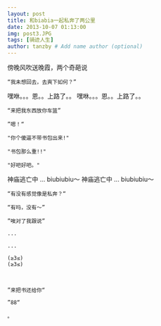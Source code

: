 ```yaml
---
layout: post
title: 和biabia一起私奔了两公里
date: 2013-10-07 01:13:00
img: post3.JPG 
tags: [骑迹人生]
author: tanzby # Add name author (optional)
---
```


 



傍晚风吹送晚霞，两个奇葩说


	“我未想回去，去爽下如何？”

嘿咻。。。恩。。上路了。。
嘿咻。。。恩。。上路了。。


	“来把我东西放你车篮”
	
	”嗯！“
	
	"你个傻逼不带书包出来!"
	
	"书包那么重!!"
	
	"好吧好吧。"
	

神庙逃亡中 ... biubiubiu～
神庙逃亡中 ... biubiubiu～

	“有没有感觉像是私奔？“
	
	“有吗，没有～”
	
	”唉对了我跟说”
	
	...
	
	...

 	(≥3≤)
 	(≥3≤)
 	


	”来把书还给你“
	
	”88“ 
	
	。
